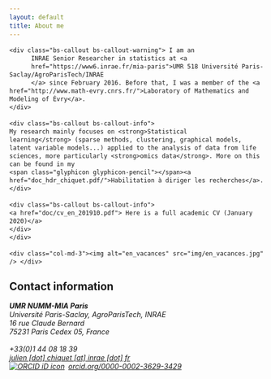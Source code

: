 ```yaml
---
layout: default
title: About me
---
```


<div class="row"> 
  <div class="col-md-8">

    <div class="bs-callout bs-callout-warning"> I am an
    	  INRAE Senior Researcher in statistics at <a
    	  href="https://www6.inrae.fr/mia-paris">UMR 518 Université Paris-Saclay/AgroParisTech/INRAE
    	  </a> since February 2016. Before that, I was a member of the <a
    href="http://www.math-evry.cnrs.fr/">Laboratory of Mathematics and
    Modeling of Évry</a>.
    </div>

    <div class="bs-callout bs-callout-info">
    My research mainly focuses on <strong>Statistical
    learning</strong> (sparse methods, clustering, graphical models, latent variable models...) applied to the analysis of data from life
    sciences, more particularly <strong>omics data</strong>. More on this can be found in my
    <span class="glyphicon glyphicon-pencil"></span><a href="doc_hdr_chiquet.pdf/">Habilitation à diriger les recherches</a>.
    </div>

    <div class="bs-callout bs-callout-info">
    <a href="doc/cv_en_201910.pdf"> Here is a full academic CV (January 2020)</a>
    </div>
    </div>

    <div class="col-md-3"><img alt="en_vacances" src="img/en_vacances.jpg" /> </div>
     
</div>

Contact information
-------------------

<div class="row"> 
  <div class="col-md-4">
<address>
  <strong>UMR NUMM-MIA Paris</strong><br />
  Université Paris-Saclay, AgroParisTech, INRAE<br/>
  16 rue Claude Bernard<br>
  75231 Paris Cedex 05, France <br><br>
  <span class="glyphicon glyphicon-phone"></span> +33(0)1 44 08 18 39 <br>
  <span class="glyphicon glyphicon-envelope"></span> <a href="mailto:julien [dot] chiquet [at] inrae [dot] fr">julien [dot] chiquet [at] inrae [dot] fr</a>
  <div itemscope itemtype="https://schema.org/Person"><a itemprop="sameAs" content="https://orcid.org/0000-0002-3629-3429" href="https://orcid.org/0000-0002-3629-3429" target="orcid.widget" rel="noopener noreferrer" style="vertical-align:top;"><img src="https://orcid.org/sites/default/files/images/orcid_16x16.png" style="width:1em;margin-right:.5em;" alt="ORCID iD icon">orcid.org/0000-0002-3629-3429</a></div>
</address>
</div>

</div>

